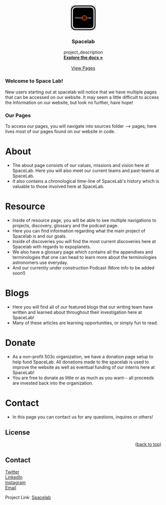 <!-- [![Contributors][contributors-shield]][contributors-url]
[![Forks][forks-shield]][forks-url]
[![Stargazers][stars-shield]][stars-url]
[![Issues][issues-shield]][issues-url]
[![MIT License][license-shield]][license-url]
[![LinkedIn][linkedin-shield]][linkedin-url] -->



<!-- PROJECT LOGO -->
<br />
<div align="center">
  <a href="https://github.com/spacelabdev/spacelab-react">
    <img src="Images/logo.jpeg" alt="Logo" width="80" height="80">
  </a>

<h3 align="center">Spacelab</h3>

  <p align="center">
    project_description
    <br />
    <a href="https://github.com/spacelabdev/spacelab-react/blob/main/README.md"><strong>Explore the docs »</strong></a>
    <br />
    <br />
    <a href="http://spacelab.space/">View Pages</a>
  </p>
</div>




### Welcome to Space Lab! 

New users starting out at spacelab will notice that we have multiple pages that can be accessed on our website. It may seem a little difficult to access the information on our website, but look no further, have hope! 
<!-- NAVIGATING TO OUR PAGES-->
  ### Our Pages

  To access our pages, you will navigate into sources folder --> pages; here lives most of our pages found on our website in code. 

  # About
  - The about page consists of our values, missions and vision here at SpaceLab. Here you will also meet our current teams and past-teams at SpaceLab.
  - It also contains a chronological time-line of SpaceLab's history which is valuable to those involved here at SpaceLab.
  
  # Resource
  - Inside of resource page, you will be able to see multiple navigations to projects, discovery, glossary and the podcast page. 
  - Here you can find information regarding what the main project of Spacelab is and our goals. 
  - Inside of discoveries you will find the most current discoveries here at Spacelab with regards to expoplanets. 
  - We also have a glossary page which contains all the appendixes and terminologies that one can head to learn more about the terminologies astronomers use everyday.
  - And our currently under construction Podcast (More info to be added soon!)

  # Blogs

  - Here you will find all of our featured blogs that our writing team have written and learned about throughout their investigation here at SpaceLab! 
  - Many of these articles are learning opportunities, or simply fun to read. 

  # Donate
  - As a non-profit 503c organization, we have a donation page setup to help fund SpaceLab. All donations made to the spacelab is used to improve the website as well as eventual funding of our interns here at SpaceLab!
  - You are free to donate as little or as much as you want-- all proceeds are invested back into the organization.
 
 # Contact

 - In this page you can contact us for any questions, inquires or others! 



<!-- LICENSE -->
## License

<!-- Distributed under the MIT License. See `LICENSE.txt` for more information. -->

<p align="right">(<a href="#top">back to top</a>)</p>



<!-- CONTACT -->
## Contact

[Twitter](https://twitter.com/SpaceLab)<br /> 
[LinkedIn](https://www.linkedin.com/company/spacelab-space/)<br />
[Instagram](https://www.instagram.com/Spacelab)<br />
[Email](mailto:spacelabdev@gmail.com)

Project Link: [Spacelab](https://github.com/spacelabdev/spacelab-react)